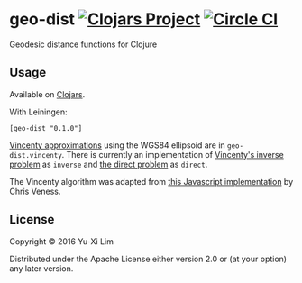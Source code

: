 # geo-dist [![Clojars Project](https://img.shields.io/clojars/v/geo-dist.svg)](https://clojars.org/geo-dist) [![Circle CI](https://circleci.com/gh/thirteen37/geo-dist.svg?style=svg)](https://circleci.com/gh/thirteen37/geo-dist)

Geodesic distance functions for Clojure

## Usage

Available on [Clojars](https://clojars.org/geo-dist).

With Leiningen:

    [geo-dist "0.1.0"]


[Vincenty approximations](https://en.wikipedia.org/wiki/Vincenty%27s_formulae)
using the WGS84 ellipsoid are in `geo-dist.vincenty`. There is
currently an implementation of
[Vincenty's inverse problem](https://en.wikipedia.org/wiki/Vincenty%27s_formulae#Inverse_problem)
as `inverse` and
[the direct problem](https://en.wikipedia.org/wiki/Vincenty%27s_formulae#Direct_Problem)
as `direct`.

The Vincenty algorithm was adapted from
[this Javascript implementation](http://www.movable-type.co.uk/scripts/latlong-vincenty.html)
by Chris Veness.

## License

Copyright © 2016 Yu-Xi Lim

Distributed under the Apache License either version 2.0 or (at your
option) any later version.
